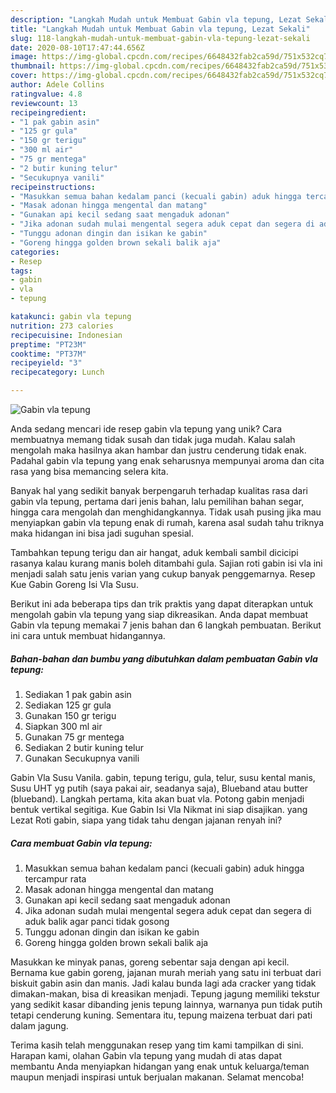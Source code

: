 ```yaml
---
description: "Langkah Mudah untuk Membuat Gabin vla tepung, Lezat Sekali"
title: "Langkah Mudah untuk Membuat Gabin vla tepung, Lezat Sekali"
slug: 118-langkah-mudah-untuk-membuat-gabin-vla-tepung-lezat-sekali
date: 2020-08-10T17:47:44.656Z
image: https://img-global.cpcdn.com/recipes/6648432fab2ca59d/751x532cq70/gabin-vla-tepung-foto-resep-utama.jpg
thumbnail: https://img-global.cpcdn.com/recipes/6648432fab2ca59d/751x532cq70/gabin-vla-tepung-foto-resep-utama.jpg
cover: https://img-global.cpcdn.com/recipes/6648432fab2ca59d/751x532cq70/gabin-vla-tepung-foto-resep-utama.jpg
author: Adele Collins
ratingvalue: 4.8
reviewcount: 13
recipeingredient:
- "1 pak gabin asin"
- "125 gr gula"
- "150 gr terigu"
- "300 ml air"
- "75 gr mentega"
- "2 butir kuning telur"
- "Secukupnya vanili"
recipeinstructions:
- "Masukkan semua bahan kedalam panci (kecuali gabin) aduk hingga tercampur rata"
- "Masak adonan hingga mengental dan matang"
- "Gunakan api kecil sedang saat mengaduk adonan"
- "Jika adonan sudah mulai mengental segera aduk cepat dan segera di aduk balik agar panci tidak gosong"
- "Tunggu adonan dingin dan isikan ke gabin"
- "Goreng hingga golden brown sekali balik aja"
categories:
- Resep
tags:
- gabin
- vla
- tepung

katakunci: gabin vla tepung 
nutrition: 273 calories
recipecuisine: Indonesian
preptime: "PT23M"
cooktime: "PT37M"
recipeyield: "3"
recipecategory: Lunch

---
```



![Gabin vla tepung](https://img-global.cpcdn.com/recipes/6648432fab2ca59d/751x532cq70/gabin-vla-tepung-foto-resep-utama.jpg)

Anda sedang mencari ide resep gabin vla tepung yang unik? Cara membuatnya memang tidak susah dan tidak juga mudah. Kalau salah mengolah maka hasilnya akan hambar dan justru cenderung tidak enak. Padahal gabin vla tepung yang enak seharusnya mempunyai aroma dan cita rasa yang bisa memancing selera kita.

Banyak hal yang sedikit banyak berpengaruh terhadap kualitas rasa dari gabin vla tepung, pertama dari jenis bahan, lalu pemilihan bahan segar, hingga cara mengolah dan menghidangkannya. Tidak usah pusing jika mau menyiapkan gabin vla tepung enak di rumah, karena asal sudah tahu triknya maka hidangan ini bisa jadi suguhan spesial.

Tambahkan tepung terigu dan air hangat, aduk kembali sambil dicicipi rasanya kalau kurang manis boleh ditambahi gula. Sajian roti gabin isi vla ini menjadi salah satu jenis varian yang cukup banyak penggemarnya. Resep Kue Gabin Goreng Isi Vla Susu.


Berikut ini ada beberapa tips dan trik praktis yang dapat diterapkan untuk mengolah gabin vla tepung yang siap dikreasikan. Anda dapat membuat Gabin vla tepung memakai 7 jenis bahan dan 6 langkah pembuatan. Berikut ini cara untuk membuat hidangannya.

<!--inarticleads1-->

##### Bahan-bahan dan bumbu yang dibutuhkan dalam pembuatan Gabin vla tepung:

1. Sediakan 1 pak gabin asin
1. Sediakan 125 gr gula
1. Gunakan 150 gr terigu
1. Siapkan 300 ml air
1. Gunakan 75 gr mentega
1. Sediakan 2 butir kuning telur
1. Gunakan Secukupnya vanili


Gabin Vla Susu Vanila. gabin, tepung terigu, gula, telur, susu kental manis, Susu UHT yg putih (saya pakai air, seadanya saja), Blueband atau butter (blueband). Langkah pertama, kita akan buat vla. Potong gabin menjadi bentuk vertikal segitiga. Kue Gabin Isi Vla Nikmat ini siap disajikan. yang Lezat Roti gabin, siapa yang tidak tahu dengan jajanan renyah ini? 

<!--inarticleads2-->

##### Cara membuat Gabin vla tepung:

1. Masukkan semua bahan kedalam panci (kecuali gabin) aduk hingga tercampur rata
1. Masak adonan hingga mengental dan matang
1. Gunakan api kecil sedang saat mengaduk adonan
1. Jika adonan sudah mulai mengental segera aduk cepat dan segera di aduk balik agar panci tidak gosong
1. Tunggu adonan dingin dan isikan ke gabin
1. Goreng hingga golden brown sekali balik aja


Masukkan ke minyak panas, goreng sebentar saja dengan api kecil. Bernama kue gabin goreng, jajanan murah meriah yang satu ini terbuat dari biskuit gabin asin dan manis. Jadi kalau bunda lagi ada cracker yang tidak dimakan-makan, bisa di kreasikan menjadi. Tepung jagung memiliki tekstur yang sedikit kasar dibanding jenis tepung lainnya, warnanya pun tidak putih tetapi cenderung kuning. Sementara itu, tepung maizena terbuat dari pati dalam jagung. 

Terima kasih telah menggunakan resep yang tim kami tampilkan di sini. Harapan kami, olahan Gabin vla tepung yang mudah di atas dapat membantu Anda menyiapkan hidangan yang enak untuk keluarga/teman maupun menjadi inspirasi untuk berjualan makanan. Selamat mencoba!

